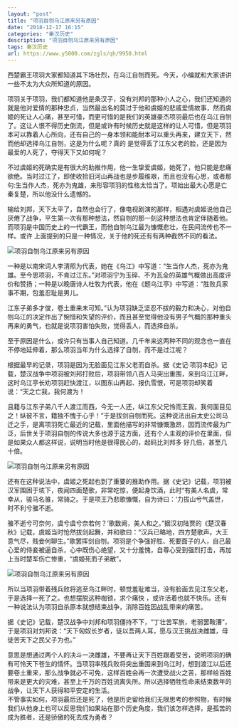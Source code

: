 ```yaml
---
layout: "post"
title: "项羽自刎乌江原来另有原因"
date: "2018-12-17 16:15"
categories: "秦汉历史"
description: "项羽自刎乌江原来另有原因"
tags: 秦汉历史
url: https://www.y5000.com/zgls/qh/9950.html
---
```






西楚霸王项羽大家都知道其下场壮烈，在乌江自刎而死。今天，小编就和大家讲讲一些不太为大众所知道的原因。

项羽关于项羽，我们都知道他是条汉子，没有刘邦的那种小人之心，我们还知道的就是他对爱情的那种忠贞，当然最出名的莫过于他和虞姬的悲戚爱情故事，然而虞姬的死让人心痛，甚至可惜，而更可惜的是我们的英雄豪杰项羽最后也在乌江自刎了。这让人恨不得历史倒流，但是或许有时候历史就是这样的让人可惜，但是项羽本可以靠着人心所向，还有自己的一身本领和能耐本可以重头再来，建立天下，然而他却选择乌江自刎，这是为什么呢？真的
是觉得丢了江东父老的脸，还是因为最爱的人死了，夺得天下又如何呢？

不过虞姬的死确实是有很大的助推作用，他一生挚爱虞姬，她死了，他只能是悲痛欲绝。当时过江了，即使收拾旧河山再战也是步履维艰，而且也没有心思，或者那句:生当作人杰，死亦为鬼雄，来形容项羽的性格太恰当了。项始出最大心愿是亡秦复楚，所以他没什么遗憾的。

输给刘邦，天下太平了，自然也会行了，像电视剧演的那样，相遇对虞姬说他自己厌倦了战争，平生第一次有那种想法，然自刎的那一刻这种想法也肯定伴随着他。而项羽是中国历史上的一代霸王，而他自刎乌江最为慷慨悲壮，在民间流传也不一样。或许
上面提到的只是一种情况，关于他的死还有有两种截然不同的看法。

![项羽自刎乌江原来另有原因](/uploads/allimg/170110/6-1F110135915462.JPG)

一种是以南宋词人李清照为代表，她在《乌江》中写道：“生当作人杰，死亦为鬼雄。至今思项羽，不肯过江东。”对项羽宁为玉碎、不为瓦全的英雄气概做出高度评价和赞扬；一种是以晚唐诗人杜牧为代表，他在《题乌江亭》中写道：“胜败兵家事不期，包羞忍耻是男儿。

江东子弟多才俊，卷土重来未可知。”认为项羽缺乏坚忍不拔的毅力和决心，对他自刎乌江的决定作出了惋惜和失望的评价，而且甚至觉得他没有男子气概的那种重头再来的勇气，也就是说项羽害怕失败，觉得丢人，而选择自杀。

至于原因是什么，或许只有当事人自己知道。几千年来这两种不同的观念也一直在不停地延伸着，那么项羽当年为什么选择了自刎，而不是过江呢？

根据最早的记录，项羽是因为无脸面见江东父老而自杀。据《史记·项羽本纪》记载，楚汉战争中项羽被刘邦打败后，项羽带领八百人马突出重围，来到乌江江畔，这时乌江亭长劝项羽赶快渡江，以图东山再起、报仇雪恨，可是项羽却笑着说：“天之亡我，我何渡为！

且籍与江东子弟八千人渡江而西，今无一人还，纵江东父兄怜而王我，我何面目见之！纵彼不言，籍独不愧于心乎！”于是拔剑自刎而死。这种说法出自太史公司马迁之手，是离项羽死亡最近的记载，里面他描写的非常慷慨激昂，因而流传最为广泛，后世关于项羽自刎的传说大多也源于这方面，还有个人主观的评价在里面，但是如果众人都这样说，说明当时他是很得民心的，起码比刘邦多
好几倍，甚至几十倍。

![项羽自刎乌江原来另有原因](/uploads/allimg/170110/6-1F110140006412.JPG)

还有在这种说法中，虞姬之死起也到了重要的推助作用。据《史记》记载，项羽被汉军围困于垓下，夜闻四面楚歌，非常吃惊，便起身饮酒，此时“有美人名虞，常幸从，骏马名骓，常骑之。于是项王乃悲歌慷慨，自为诗曰：‘力拔山兮气盖世，时不利兮骓不逝。

骓不逝兮可奈何，虞兮虞兮奈若何？’歌数阙，美人和之。”据汉初陆贾的《楚汉春秋》记载，虞姬当时怆然拔剑起舞，并和歌曰：“汉兵已略地，四方楚歌声。大王意气尽，贱妾何聊生。”歌罢挥剑自刎。项羽是个争强好胜、死要面子的人，自己最心爱的侍妾被逼自杀，心中既伤心绝望，又十分羞愧，自尊心受到强烈打击，再加上当时楚军伤亡惨重，“虞姬死而子弟散”。

![项羽自刎乌江原来另有原因](/uploads/allimg/170110/6-1F110140104U1.JPG)

所以当项羽带着残兵败将逃至乌江畔时，顿觉羞耻难当，没有脸面去见江东父老，于是选择一死了之。也想摆脱这种枷锁，求个痛快
，或许活着也就不快乐。还有一种说法认为项羽自杀原本就想结束战争，消除百姓因战乱带来的痛苦。

据《史记》记载，楚汉战争中刘邦和项羽僵持不下，“丁壮苦军旅，老弱罢鞍漕”，于是项羽对刘邦说：“天下匈奴长岁者，徒以吾两人耳，愿与汉王挑战决雌雄，毋徒苦天下之民父子为也。”

意思是想通过两个人的决斗一决雌雄，不要再让天下百姓跟着受苦，说明项羽的确有可怜天下苍生的情怀。当项羽率残兵败将突出重围来到乌江时，想到渡江以后还要卷土重来，那么战争就必不可免，这样百姓会再一次遭受战火之苦，那样给百姓带来是更大的灾难，甚至上千万的百姓流离失所。所以选择牺牲性命来结束数年的战争，让天下人获得和平安定的生活。  
不管事实如何，项羽最后还是死了，他是历史留给我们无限思考的参照物，有时候我们从他身上也可以反思我们如果站在那个历史角度，我们该怎样选择，是孤苦的成为胜者，还是骄傲的死去成为勇者？
